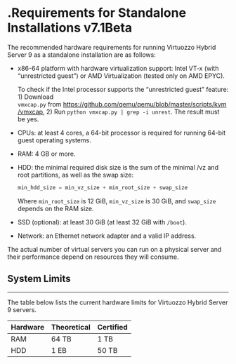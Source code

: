 # .Requirements for Standalone Installations v7.1Beta

The recommended hardware requirements for running Virtuozzo Hybrid Server 9 as a standalone installation are as follows:

-   x86-64 platform with hardware virtualization support: Intel VT-x (with “unrestricted guest”) or AMD Virtualization (tested only on AMD EPYC).

    To check if the Intel processor supports the “unrestricted guest” feature: 1) Download `vmxcap.py` from <https://github.com/qemu/qemu/blob/master/scripts/kvm/vmxcap>, 2) Run `python vmxcap.py | grep -i unrest`. The result must be yes.

-   CPUs: at least 4 cores, a 64-bit processor is required for running 64-bit guest operating systems.
-   RAM: 4 GB or more.
-   HDD: the minimal required disk size is the sum of the minimal /vz and root partitions, as well as the swap size:

    ``` java
    min_hdd_size = min_vz_size + min_root_size + swap_size
    ```

    Where `min_root_size` is 12 GiB, `min_vz_size` is 30 GiB, and `swap_size` depends on the RAM size. 

-   SSD (optional): at least 30 GiB (at least 32 GiB with `/boot`).
-   Network: an Ethernet network adapter and a valid IP address.

The actual number of virtual servers you can run on a physical server and their performance depend on resources they will consume.

## System Limits

------------------------------------------------------------------------

The table below lists the current hardware limits for Virtuozzo Hybrid Server 9 servers.

| Hardware | Theoretical | Certified |
|----------|-------------|-----------|
| RAM      | 64 TB       | 1 TB      |
| HDD      | 1 EB        | 50 TB     |


